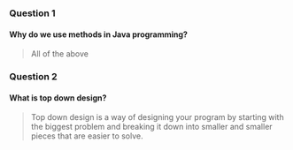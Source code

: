### Question 1
#### Why do we use methods in Java programming?

> All of the above

### Question 2
#### What is top down design?

> Top down design is a way of designing your program by starting with the biggest problem and breaking it down into smaller and smaller pieces that are easier to solve.